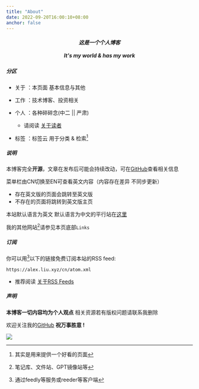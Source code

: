 ```yaml
---
title: "About"
date: 2022-09-20T16:00:10+08:00
anchor: false
---
```


<center>
	<h5>
这是一个个人博客 
<br><br>
It's my world & has my work
	</h5>
</center>

##### 分区 
- 关于 ：本页面 基本信息与其他
- 工作 ：技术博客、投资相关
- 个人 ：各种碎碎念(中二 || 严肃) 
	- 请阅读 [关于读者](https://alex.liu.xyz/cn/useless/about-readers)

- 标签 ：标签云 用于分类 & 检索[^1]

##### 说明
 本博客完全**开源**，文章在发布后可能会持续改动，可在<a href="https://github.com/AlexLiu2022/blog" target="_blank">GitHub</a>查看相关信息

菜单栏由CN切换至EN可查看英文内容（内容存在差异 不同步更新）
- 存在英文版的页面会跳转至英文版
- 不存在的页面将跳转到英文版主页

本站默认语言为英文 默认语言为中文的平行站在<a href="https://eating.work" target="_blank">这里</a>

我的其他网站[^2]请参见本页底部`Links`

##### 订阅

你可以用[^3]以下的链接免费订阅本站的RSS feed:
```url
https://alex.liu.xyz/cn/atom.xml
```

- 推荐阅读 [关于RSS Feeds](https://alex.liu.xyz/cn/useful/about-rss-feeds/)

##### 声明
**本博客一切内容均为个人观点** 相关资源若有版权问题请联系我删除 <br>

欢迎关注我的<a href="https://github.com/AlexLiu2022" target="_blank">GitHub</a> **祝万事胜意 !**

![](https://cdn.jsdelivr.net/gh/AlexLiu2022/resources/img/cloud.jpg)

[^1]: 其实是用来提供一个好看的页面
[^2]: 笔记库、文件站、GPT镜像站等
[^3]: 通过feedly等服务或reeder等客户端

<style>
#main {
	padding-top: 90px;
}
.post-body {
    margin-top: 0 !important;
}
</style>

<script>
let title = document.querySelector('h1.post-title.p-name');
title.remove();
</script>